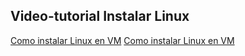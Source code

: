 ## Video-tutorial Instalar Linux 
[Como instalar Linux en VM](https://youtu.be/vAyuHYrCz0o)
[Como instalar Linux en VM](https://dai.ly/k3N4cvsGqBtMJBCvcR8)